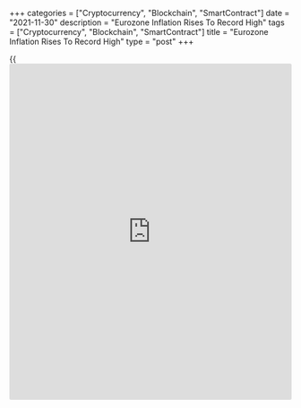 +++
categories = ["Cryptocurrency", "Blockchain", "SmartContract"]
date = "2021-11-30"
description = "Eurozone Inflation Rises To Record High"
tags = ["Cryptocurrency", "Blockchain", "SmartContract"]
title = "Eurozone Inflation Rises To Record High"
type = "post"
+++

{{<iframe id="large-banner" src="https://www.bounty.group/#slide=6.0" width="100%" height="600" scrolling="no" style="border: 0px solid rgb(216, 221, 230); border-radius: 3px;">}}

Eurozone inflation accelerated more than expected to a record high in
November driven by higher energy prices, flash estimate from Eurostat
showed on Tuesday.

Annual inflation advanced to 4.9 percent in November from 4.1 percent in
October. The rate was above the expected level of 4.5 percent.

Likewise, core inflation that excludes energy, food, alcohol and
tobacco, increased to a record 2.6 percent from 2 percent in October.
Core inflation was forecast to advance to 2.3 percent.

"The Omicron variant has increased the level of uncertainty even further
but for now we suspect that it will have a fairly small impact on
inflation," Jack Allen-Reynolds, an economist at Capital Economics,
said. Still, headline inflation looks set to remain above target until
at least the end of next year.

With cyclical price pressures increasing medium-term expectations, the
European Central Bank seems set for a careful tightening of monetary
[policy](https://www.fintechee.com/policy/) despite increased virus risks, Bert Colijn, an ING economist,
said.

Among main components of inflation, Eurozone energy prices logged its
biggest annual growth on record, up 27.4 percent. This was followed by a
2.7 percent rise in services cost. Non-energy industrial goods prices
advanced 2.4 percent and cost of food, alcohol and tobacco moved up 2.2
percent.

On a monthly basis, consumer prices gained 0.5 percent in November.

Among big-four economies, Germany's inflation surged to 6.0 percent in
November from 4.6 percent in the previous month. French inflation
climbed to 3.4 percent from 3.2 percent a month ago.

Spain's harmonized inflation advanced to 5.6 percent from 5.4 percent.
Similarly, Italy's inflation rose to 4 percent in November from 3.2
percent.

For comments and feedback [contact](https://www.playgroundfx.com/contact/): editorial@rtt[news](https://www.letsplayfx.com/blog/forex-news-website/).com

[Economic News][1]

 **What parts of the world are seeing the best (and worst) economic
performances lately? Click[here][2] to check out our [Econ Scorecard][2]
and find out! See up-to-the-moment [ranking](https://www.playgroundfx.com/blog/crypto-exchange-ranking/)s for the best and worst
performers in [GDP][3], [unemployment rate][4], [inflation][5] and much
more.**

   1. www.rtt[news](https://www.letsplayfx.com/blog/forex-news-website/).com/Content/EconomicNews.aspx
   2. www.rtt[news](https://www.letsplayfx.com/blog/forex-news-website/).com/economic-scorecard/world-rank/unemployment-rate/highest-performance.aspx
   3. www.rtt[news](https://www.letsplayfx.com/blog/forex-news-website/).com/economic-scorecard/world-rank/GDP/highest-performance.aspx
   4. www.rtt[news](https://www.letsplayfx.com/blog/forex-news-website/).com/economic-scorecard/world-rank/unemployment-rate/lowest-performance.aspx
   5. www.rtt[news](https://www.letsplayfx.com/blog/forex-news-website/).com/economic-scorecard/world-rank/CPI/highest-performance.aspx